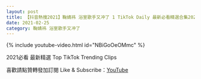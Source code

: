 ```yaml
---
layout: post
title: 【抖音熱搜2021】鞠婧祎 浴室歌手又冲了 1 TikTok Daily 最新必看精選合集2021 02 25
date: 2021-02-25
category: 鞠婧祎 浴室歌手又冲了
---
```


{% include youtube-video.html id="NBiGoOeOMmc" %}

2021必看 最新精選 Top TikTok Trending Clips

喜歡請點贊轉發加訂閱 Like & Subscribe：[YouTube](https://www.youtube.com/channel/UCAoR7VcanIPd04uEq_GIylA/videos)

